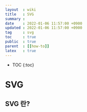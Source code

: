 ```yaml
---
layout  : wiki
title   : SVG
summary :
date    : 2022-01-06 11:57:00 +0900
updated : 2022-01-06 11:57:00 +0900
tag     : svg
toc     : true
public  : true
parent  : [[how-to]]
latex   : true
---
```

* TOC
{:toc}

# SVG
## SVG 란?
